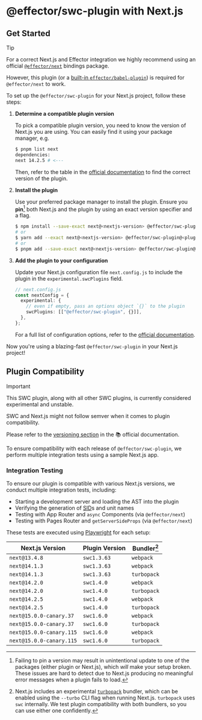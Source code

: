 # @effector/swc-plugin with Next.js

## Get Started

> [!TIP]
> For a correct Next.js and Effector integration we highly recommend using an official [`@effector/next`](https://github.com/effector/next/#readme) bindings package.
>
> However, this plugin (or a [built-in `effector/babel-plugin`](https://effector.dev/api/effector/babel-plugin/)) is required for `@effector/next` to work.

To set up the `@effector/swc-plugin` for your Next.js project, follow these steps:

1. **Determine a compatible plugin version**

   To pick a compatible plugin version, you need to know the version of Next.js you are using. You can easily find it using your package manager, e.g.

   ```bash
   $ pnpm list next
   dependencies:
   next 14.2.5 # <---
   ```

   Then, refer to the table in the [official documentation](https://effector.dev/api/effector/swc-plugin/#installation-versioning) to find the correct version of the plugin.

1. **Install the plugin**

   Use your preferred package manager to install the plugin. Ensure you **pin**[^1] both Next.js and the plugin by using an exact version specifier and a flag.

   ```bash
   $ npm install --save-exact next@<nextjs-version> @effector/swc-plugin@<plugin-version>
   # or
   $ yarn add --exact next@<nextjs-version> @effector/swc-plugin@<plugin-version>
   # or
   $ pnpm add --save-exact next@<nextjs-version> @effector/swc-plugin@<plugin-version>
   ```

1. **Add the plugin to your configuration**

   Update your Next.js configuration file `next.config.js` to include the plugin in the `experimental.swcPlugins` field.

   ```ts
   // next.config.js
   const nextConfig = {
     experimental: {
       // even if empty, pass an options object `{}` to the plugin
       swcPlugins: [["@effector/swc-plugin", {}]],
     },
   };
   ```

   For a full list of configuration options, refer to the [official documentation](https://effector.dev/api/effector/swc-plugin/).

Now you're using a blazing-fast `@effector/swc-plugin` in your Next.js project!

## Plugin Compatibility

> [!IMPORTANT]
> This SWC plugin, along with all other SWC plugins, is currently considered experimental and unstable.
>
> SWC and Next.js might not follow semver when it comes to plugin compatibility.

Please refer to the [versioning section](https://effector.dev/api/effector/swc-plugin/#installation-versioning) in the 📚 official documentation.

To ensure compatibility with each release of `@effector/swc-plugin`, we perform multiple integration tests using a sample Next.js app.

### Integration Testing

To ensure our plugin is compatible with various Next.js versions, we conduct multiple integration tests, including:

- Starting a development server and loading the AST into the plugin
- Verifying the generation of [SID](https://effector.dev/explanation/sids/)s and unit names
- Testing with App Router and `async` Components (via `@effector/next`)
- Testing with Pages Router and `getServerSideProps` (via `@effector/next`)

These tests are executed using [Playwright](https://github.com/Microsoft/playwright) for each setup:

| Next.js Version          | Plugin Version | Bundler[^2] |
| ------------------------ | -------------- | ----------- |
| `next@13.4.8`            | `swc1.3.63`    | `webpack`   |
| `next@14.1.3`            | `swc1.3.63`    | `webpack`   |
| `next@14.1.3`            | `swc1.3.63`    | `turbopack` |
| `next@14.2.0`            | `swc1.4.0`     | `webpack`   |
| `next@14.2.0`            | `swc1.4.0`     | `turbopack` |
| `next@14.2.5`            | `swc1.4.0`     | `webpack`   |
| `next@14.2.5`            | `swc1.4.0`     | `turbopack` |
| `next@15.0.0-canary.37`  | `swc1.6.0`     | `webpack`   |
| `next@15.0.0-canary.37`  | `swc1.6.0`     | `turbopack` |
| `next@15.0.0-canary.115` | `swc1.6.0`     | `webpack`   |
| `next@15.0.0-canary.115` | `swc1.6.0`     | `turbopack` |

[^1]:
    Failing to pin a version may result in unintentional update to one of the packages (either plugin or Next.js), which _will_ make your setup broken.
    These issues are hard to detect due to Next.js producing no meaningful error messages when a plugin fails to load.

[^2]:
    Next.js includes an experimental [`turbopack`](https://nextjs.org/docs/architecture/turbopack) bundler, which can be enabled using the `--turbo` CLI flag when running Next.js. `turbopack` uses `swc` internally.
    We test plugin compatibility with both bundlers, so you can use either one confidently.
